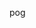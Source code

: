 pog

<!---
Xenruzz/Xenruzz is a ✨ special ✨ repository because its `README.md` (this file) appears on your GitHub profile.
You can click the Preview link to take a look at your changes.
--->
